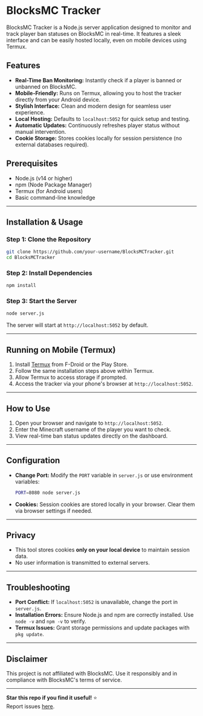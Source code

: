 # BlocksMC Tracker

BlocksMC Tracker is a Node.js server application designed to monitor and track player ban statuses on BlocksMC in real-time. It features a sleek interface and can be easily hosted locally, even on mobile devices using Termux.


## Features

- **Real-Time Ban Monitoring:** Instantly check if a player is banned or unbanned on BlocksMC.
- **Mobile-Friendly:** Runs on Termux, allowing you to host the tracker directly from your Android device.
- **Stylish Interface:** Clean and modern design for seamless user experience.
- **Local Hosting:** Defaults to `localhost:5052` for quick setup and testing.
- **Automatic Updates:** Continuously refreshes player status without manual intervention.
- **Cookie Storage:** Stores cookies locally for session persistence (no external databases required).

## Prerequisites

- Node.js (v14 or higher)
- npm (Node Package Manager)
- Termux (for Android users)
- Basic command-line knowledge

---

## Installation & Usage

### **Step 1: Clone the Repository**
```bash
git clone https://github.com/your-username/BlocksMCTracker.git
cd BlocksMCTracker
```

### **Step 2: Install Dependencies**
```bash
npm install
```

### **Step 3: Start the Server**
```bash
node server.js
```
The server will start at `http://localhost:5052` by default.

---

## **Running on Mobile (Termux)**
1. Install [Termux](https://termux.com/) from F-Droid or the Play Store.
2. Follow the same installation steps above within Termux.
3. Allow Termux to access storage if prompted.
4. Access the tracker via your phone's browser at `http://localhost:5052`.

---

## How to Use
1. Open your browser and navigate to `http://localhost:5052`.
2. Enter the Minecraft username of the player you want to check.
3. View real-time ban status updates directly on the dashboard.

---

## Configuration
- **Change Port:** Modify the `PORT` variable in `server.js` or use environment variables:
  ```bash
  PORT=8080 node server.js
  ```
- **Cookies:** Session cookies are stored locally in your browser. Clear them via browser settings if needed.

---

## Privacy
- This tool stores cookies **only on your local device** to maintain session data.
- No user information is transmitted to external servers.

---

## Troubleshooting
- **Port Conflict:** If `localhost:5052` is unavailable, change the port in `server.js`.
- **Installation Errors:** Ensure Node.js and npm are correctly installed. Use `node -v` and `npm -v` to verify.
- **Termux Issues:** Grant storage permissions and update packages with `pkg update`.

---

## Disclaimer
This project is not affiliated with BlocksMC. Use it responsibly and in compliance with BlocksMC's terms of service.

---

**Star this repo if you find it useful!** ⭐  
Report issues [here](https://github.com/ForgedSengoku/BlocksMCTracker/issues).
